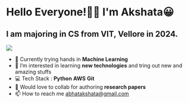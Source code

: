 # Hello Everyone!👩‍💻 I'm Akshata😀


## I am majoring in CS from VIT, Vellore in 2024. 


![](https://komarev.com/ghpvc/?username=AkshataABhat)

- 🌱 Currently trying hands in **Machine Learning** 
- 👀 I’m interested in learning **new** **technologies** and tring out new and amazing stuffs               
- 💻 Tech Stack : **Python** **AWS** **Git**
- 🔗 Would love to collab for authoring **research papers**
- 📫 How to reach me abhatakshata@gmail.com

